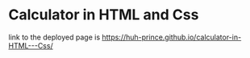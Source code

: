 # Calculator in HTML and Css

link to the deployed page is 
https://huh-prince.github.io/calculator-in-HTML---Css/
